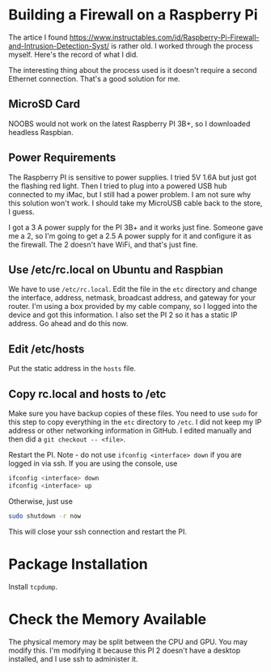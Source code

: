 # Building a Firewall on a Raspberry Pi

The artice I found https://www.instructables.com/id/Raspberry-Pi-Firewall-and-Intrusion-Detection-Syst/ is rather old. I worked through the process myself. Here's the record of what I did.

The interesting thing about the process used is it doesn't require a second Ethernet connection. That's a good solution for me.

## MicroSD Card

NOOBS would not work on the latest Raspberry PI 3B+, so I downloaded headless Raspbian.

## Power Requirements

The Raspberry PI is sensitive to power supplies. I tried 5V 1.6A but just got the flashing red light. Then I tried to plug into a powered USB hub connected to my iMac, but I still had a power problem. I am not sure why this solution won't work. I should take my MicroUSB cable back to the store, I guess.

I got a 3 A power supply for the PI 3B+ and it works just fine. Someone gave me a 2, so I'm going to get a 2.5 A power supply for it and configure it as the firewall. The 2 doesn't have WiFi, and that's just fine.

## Use /etc/rc.local on Ubuntu and Raspbian

We have to use `/etc/rc.local`. Edit the file in the `etc` directory and change the interface, address, netmask, broadcast address, and gateway for your router. I'm using a box provided by my cable company, so I logged into the device and got this information. I also set the PI 2 so it has a static IP address. Go ahead and do this now.

## Edit /etc/hosts

Put the static address in the `hosts` file.

## Copy rc.local and hosts to /etc

Make sure you have backup copies of these files. You need to use `sudo` for this step to copy everything in the `etc` directory to `/etc`. I did not keep my IP address or other networking information in GitHub. I edited manually and then did a `git checkout -- <file>`.

Restart the PI. Note - do not use `ifconfig <interface> down` if you are logged in via ssh. If you are using the console, use

```bash
ifconfig <interface> down
ifconfig <interface> up
```

Otherwise, just use

```bash
sudo shutdown -r now
```

This will close your ssh connection and restart the PI.

# Package Installation

Install `tcpdump`.

# Check the Memory Available

The physical memory may be split between the CPU and GPU. You may modify this. I'm modifying it because this PI 2 doesn't have a desktop installed, and I use ssh to administer it.
